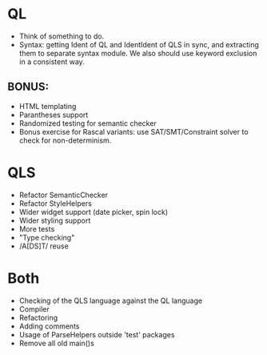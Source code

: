 # QL
* Think of something to do.
* Syntax: getting Ident of QL and IdentIdent of QLS in sync, and extracting them
to separate syntax module. We also should use keyword exclusion in a 
consistent way. 

## BONUS:
* HTML templating
* Parantheses support
* Randomized testing for semantic checker
* Bonus exercise for Rascal variants: use SAT/SMT/Constraint solver to check for non-determinism.

# QLS
* Refactor SemanticChecker
* Refactor StyleHelpers
* Wider widget support (date picker, spin lock)
* Wider styling support
* More tests
* "Type checking"
* /A[DS]T/ reuse

# Both
* Checking of the QLS language against the QL language
* Compiler
* Refactoring
* Adding comments
* Usage of ParseHelpers outside 'test' packages
* Remove all old main()s
